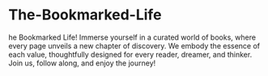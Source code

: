 # The-Bookmarked-Life
he Bookmarked Life! Immerse yourself in a curated world of books, where every page unveils a new chapter of discovery. We embody the essence of each value, thoughtfully designed for every reader, dreamer, and thinker. Join us, follow along, and enjoy the journey!
